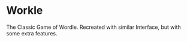 # Workle
The Classic Game of Wordle. Recreated with similar Interface, but with some extra features.
